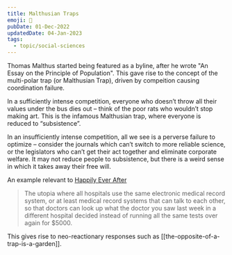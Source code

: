 ```yaml
---
title: Malthusian Traps
emoji: 👹
pubDate: 01-Dec-2022
updatedDate: 04-Jan-2023
tags:
  - topic/social-sciences
---
```


Thomas Malthus started being featured as a byline, after he wrote "An Essay on the Principle of Population". This gave rise to the concept of the multi-polar trap (or Malthusian Trap), driven by compeition causing coordination failure.

In a sufficiently intense competition, everyone who doesn’t throw all their values under the bus dies out – think of the poor rats who wouldn’t stop making art. This is the infamous Malthusian trap, where everyone is reduced to “subsistence”.

In an insufficiently intense competition, all we see is a perverse failure to optimize – consider the journals which can’t switch to more reliable science, or the legislators who can’t get their act together and eliminate corporate welfare. It may not reduce people to subsistence, but there is a weird sense in which it takes away their free will.

An example relevant to [Happily Ever After](https://hea.care/)

> The utopia where all hospitals use the same electronic medical record system, or at least medical record systems that can talk to each other, so that doctors can look up what the doctor you saw last week in a different hospital decided instead of running all the same tests over again for $5000.

This gives rise to neo-reactionary responses such as [[the-opposite-of-a-trap-is-a-garden]]. 